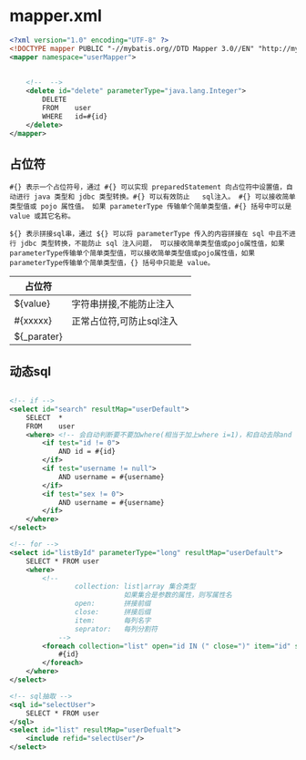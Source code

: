 # mapper.xml

```xml
<?xml version="1.0" encoding="UTF-8" ?>
<!DOCTYPE mapper PUBLIC "-//mybatis.org//DTD Mapper 3.0//EN" "http://mybatis.org/dtd/mybatis-3-mapper.dtd">
<mapper namespace="userMapper">
    
    
    <!--  -->
    <delete id="delete" parameterType="java.lang.Integer">
        DELETE
        FROM    user
        WHERE   id=#{id}
    </delete>
</mapper>
```



 

## 占位符

`#{} 表示一个占位符号，通过 #{} 可以实现 preparedStatement 向占位符中设置值，自动进行 java 类型和 jdbc 类型转换。#{} 可以有效防止   sql注入。 #{} 可以接收简单类型值或 pojo 属性值。 如果 parameterType 传输单个简单类型值，#{} 括号中可以是 value 或其它名称。`



`${} 表示拼接sql串，通过 ${} 可以将 parameterType 传入的内容拼接在 sql 中且不进行 jdbc 类型转换，不能防止 sql 注入问题， 可以接收简单类型值或pojo属性值，如果parameterType传输单个简单类型值，可以接收简单类型值或pojo属性值，如果parameterType传输单个简单类型值，{} 括号中只能是 value。`

| 占位符      |                          |      |
| ----------- | ------------------------ | ---- |
| ${value}    | 字符串拼接,不能防止注入  |      |
| #{xxxxx}    | 正常占位符,可防止sql注入 |      |
| ${_parater} |                          |      |



## 动态sql

```xml

<!-- if -->
<select id="search" resultMap="userDefault">
    SELECT  *
    FROM    user
    <where> <!-- 会自动判断要不要加where(相当于加上where i=1)，和自动去除and -->
        <if test="id != 0">
            AND id = #{id}
        </if>
        <if test="username != null">
            AND username = #{username}
        </if>
        <if test="sex != 0">
            AND username = #{username}
        </if>
    </where>
</select>

<!-- for -->
<select id="listById" parameterType="long" resultMap="userDefault">
    SELECT * FROM user
    <where>
        <!--
                collection: list|array 集合类型 
							如果集合是参数的属性，则写属性名
                open:       拼接前缀
                close:      拼接后缀
                item:       每列名字
                seprator:   每列分割符
            -->
        <foreach collection="list" open="id IN (" close=")" item="id" separator=",">
            #{id}
        </foreach>
    </where>
</select>

<!-- sql抽取 -->
<sql id="selectUser">
	SELECT * FROM user
</sql>
<select id="list" resultMap="userDefualt">
	<include refid="selectUser"/>
</select>

```


